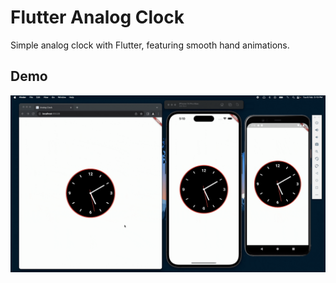 # Flutter Analog Clock

Simple analog clock with Flutter, featuring smooth hand animations.

## Demo

![Demo Gif](demo.gif)